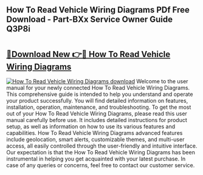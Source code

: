 ## How To Read Vehicle Wiring Diagrams PDf Free Download - Part-BXx Service Owner Guide Q3P8i

# <h2><a href="http://dfq432j.blite.top/?on=How+To+Read+Vehicle+Wiring+Diagrams">🔗Download New 👉🔴 How To Read Vehicle Wiring Diagrams</a></h2>

[![How To Read Vehicle Wiring Diagrams download](https://i.imgur.com/lujVjoI.png)](http://dfq432j.blite.top/?on=How+To+Read+Vehicle+Wiring+Diagrams)
Welcome to the user manual for your newly connected How To Read Vehicle Wiring Diagrams. This comprehensive guide is intended to help you understand and operate your product successfully. You will find detailed information on features, installation, operation, maintenance, and troubleshooting. To get the most out of your How To Read Vehicle Wiring Diagrams, please read this user manual carefully before use. It includes detailed instructions for product setup, as well as information on how to use its various features and capabilities. How To Read Vehicle Wiring Diagrams advanced features include geolocation, smart alerts, customizable themes, and multi-user access, all easily controlled through the user-friendly and intuitive interface. Our expectation is that the How To Read Vehicle Wiring Diagrams has been instrumental in helping you get acquainted with your latest purchase. In case of any queries or concerns, feel free to contact our customer service.

